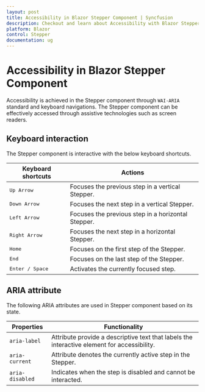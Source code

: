 ```yaml
---
layout: post
title: Accessibility in Blazor Stepper Component | Syncfusion
description: Checkout and learn about Accessibility with Blazor Stepper component and more details.
platform: Blazor
control: Stepper
documentation: ug
---
```


# Accessibility in Blazor Stepper Component

Accessibility is achieved in the Stepper component through `WAI-ARIA` standard and keyboard navigations. The Stepper component can be effectively accessed through assistive technologies such as screen readers.

## Keyboard interaction

The Stepper component is interactive with the below keyboard shortcuts.

| **Keyboard shortcuts** | **Actions** |
| --- | --- |
| <kbd>Up Arrow</kbd> | Focuses the previous step in a vertical Stepper. |
| <kbd>Down Arrow</kbd> | Focuses the next step in a vertical Stepper. |
| <kbd>Left Arrow</kbd> | Focuses the previous step in a horizontal Stepper. |
| <kbd>Right Arrow</kbd> | Focuses the next step in a horizontal Stepper. |
| <kbd>Home</kbd> | Focuses on the first step of the Stepper. |
| <kbd>End</kbd> | Focuses on the last step of the Stepper. |
| <kbd>Enter / Space</kbd> | Activates the currently focused step. |

## ARIA attribute

The following ARIA attributes are used in Stepper component based on its state.

| Properties | Functionality |
| ------------ | ----------------------- |
| `aria-label` | Attribute provide a descriptive text that labels the interactive element for accessibility. |
| `aria-current` | Attribute denotes the currently active step in the Stepper. |
| `aria-disabled`| Indicates when the step is disabled and cannot be interacted. |